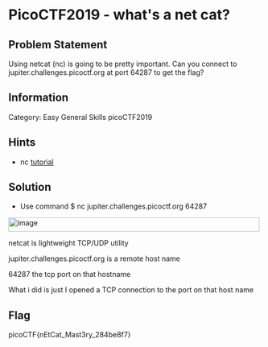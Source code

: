 # PicoCTF2019 - what's a net cat?
## Problem Statement
Using netcat (nc) is going to be pretty important. Can you connect to jupiter.challenges.picoctf.org at port 64287 to get the flag?
## Information
Category: 
Easy 
General Skills 
picoCTF2019

## Hints
* nc [tutorial](https://linux.die.net/man/1/nc)

## Solution

* Use command $ nc jupiter.challenges.picoctf.org 64287

<img width="499" height="28" alt="image" src="https://github.com/user-attachments/assets/2cc80f75-439c-4b35-bc52-f89966d1e168" />

netcat is lightweight TCP/UDP utility 

jupiter.challenges.picoctf.org is a remote host name

64287 the tcp port on that hostname 

What i did is just I opened a TCP connection to the port on that host name
## Flag
picoCTF{nEtCat_Mast3ry_284be8f7}


